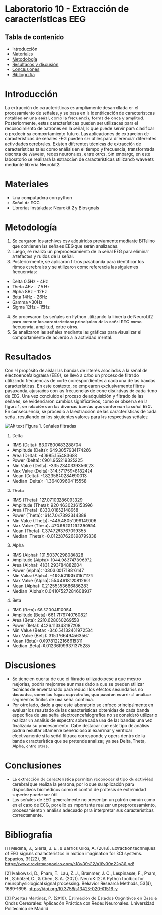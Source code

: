 # Laboratorio 10 - Extracción de características EEG

## Tabla de contenido
- [Introducción](#Introducción)
- [Materiales](#Materiales)
- [Metodología](#Metodología)
- [Resultados y discusión](#Resultadosydiscusión)
- [Conclusiones](#Conclusiones) 
- [Bibliografía](#Bibliografía)

# Introducción
La extracción de características es ampliamente desarrollada en el procesamiento de señales, y se basa en la identificación de características notables en una señal, como la frecuencia, forma de onda y amplitud. Posteriormente, estas características pueden ser utilizadas para el reconocimiento de patrones en la señal, lo que puede servir para clasificar o predecir su comportamiento futuro. Las aplicaciones de extracción de características de señales EEG pueden ser útiles para diferenciar diferentes actividades cerebrales. 
Existen diferentes técnicas de extracción de características tales como análisis en el tiempo y frecuencia, transformada discreta de Wavelet, redes neuronales, entre otros. Sin embargo, en este laboratorio se realizará la extracción de características utilizando wavelets mediante librería Neurokit2.

# Materiales
- Una computadora con python
- Señal de ECG 
- Librerías instaladas: Neurokit 2 y Biosignals

# Metodología
1. Se cargaron los archivos csv adquiridos previamente mediante BITalino que contienen las señales EEG que serán analizadas.
2. Luego, se realizó un preprocesamiento de la señal EEG para eliminar artefactos y ruidos de la señal.
3. Posteriormente, se aplicaron filtros pasabanda para identificar los ritmos cerebrales y se utilizaron como referencia las siguientes frecuencias:
- Delta 0.5Hz - 4Hz
- Theta 4Hz - 7.5 Hz
- Alpha 8Hz - 12Hz
- Beta 14Hz - 26Hz
- Gamma >30Hz
- Sigma 12Hz - 15Hz

4. Se procesaron las señales en Python utilizando la librería de Neurokit2 para extraer las características principales de la señal EEG como frecuencia, amplitud, entre otros. 
5. Se analizaron las señales mediante las gráficas para visualizar el comportamiento de acuerdo a la actividad mental.

# Resultados
Con el propósito de aislar las bandas de interés asociadas a la señal de electroencefalograma (EEG), se llevó a cabo un proceso de filtrado utilizando frecuencias de corte correspondientes a cada una de las bandas características. En este contexto, se emplearon exclusivamente filtros pasabanda, ajustados con las frecuencias de corte distintivas de cada ritmo de EEG. Una vez concluido el proceso de adquisición y filtrado de las señales, se evidenciaron cambios significativos, como se observa en la figura 1, en relación con las diversas bandas que conforman la señal EEG. En consecuencia, se procedió a la extracción de las características de cada señal, resultando en los siguientes valores para las respectivas señales:

![Alt text](<Imagenes/señaleseegfiltradas.png>) 
   Figura 1. Señales filtradas
1. Delta
- RMS (Delta): 83.07800683288704
- Amplitude (Delta): 649.8057934174266
- Area (Delta): -40985.155483688
- Power (Delta): 6901.955219325225
- Min Value (Delta): -335.2340339356023
- Max Value (Delta): 314.57175948182424
- Mean (Delta): -1.8235840284690013
- Median (Delta): -1.364009604115558
2. Theta
- RMS (Theta): 127.07103286093329
- Amplitude (Theta): 920.4630236153996
- Area (Theta): 8330.01862148968
- Power (Theta): 16147.047392344388
- Min Value (Theta): -449.48051099149006
- Max Value (Theta): 470.98251262390954
- Mean (Theta): 0.3747293767099355
- Median (Theta): -0.012287626898799838
3. Alpha
- RMS (Alpha): 101.50370298080828
- Amplitude (Alpha): 1044.983747396972
- Area (Alpha): 4831.293784882604
- Power (Alpha): 10303.001718816147
- Min Value (Alpha): -490.52193531571174
- Max Value (Alpha): 554.4618120812601
- Mean (Alpha): 0.21255353686886283
- Median (Alpha): 0.04107527284608937
4. Beta
- RMS (Beta): 66.52904510954
- Amplitude (Beta): 661.7179740760821
- Area (Beta): 2210.628060269558
- Power (Beta): 4426.113843187208
- Min Value (Beta): -346.54132461972534
- Max Value (Beta): 315.1766494563567
- Mean (Beta): 0.09781222166618311
- Median (Beta): 0.012361999371375285

# Discusiones
- Se tiene en cuenta de que el filtrado utilizado pese a que mostro mejorias, podría mejorarse aun mas dado a que se pueden utilizar tecnicas de enventanado para reducir los efectos secundarios no deseados, como las fugas espectrales, que pueden ocurrir al analizar segmentos finitos de una señal continua.
- Por otro lado, dado a que este laboratorio se enfoco principalmente en evaluar los resultado de las caracteristicas obtenidas de cada banda especifica de una señal electroencefalografica no se consideró utilizar o realizar un analisis de espectro sobre cada una de las bandas una vez finalizada su procesamiento. Cabe destacar que este tipo de análisis podría resultar altamente beneficioso al examinar y verificar efectivamente si la señal filtrada corresponde y opera dentro de la banda característica que se pretende analizar, ya sea Delta, Theta, Alpha, entre otras.
# Conclusiones
- La extracción de característica permiten reconocer el tipo de actividad cerebral que realiza la persona, por lo que su aplicación para dispositivos biomédicos como el control de prótesis de extremidad superior puede ser útil.
- Las señales de EEG generalmente no presentan un patrón común como en el caso de ECG, por ello es importante realizar un preprocesamiento, procesamiento y análisis adecuado para interpretar sus características correctamente.


# Bibliografía
[1] Medina, B., Sierra, J. E., & Barrios Ulloa, A. (2018). Extraction techniques of EEG signals characteristics in motion imagination for BCI systems. Espacios, 39(22), 36. https://www.revistaespacios.com/a18v39n22/a18v39n22p36.pdf

[2] Makowski, D., Pham, T., Lau, Z. J., Brammer, J. C., Lespinasse, F., Pham, H.,
Schölzel, C., & Chen, S. A. (2021). NeuroKit2: A Python toolbox for neurophysiological signal processing.
Behavior Research Methods, 53(4), 1689–1696. https://doi.org/10.3758/s13428-020-01516-y

[3] Puertas Martínez, P. (2018). Estimación de Estados Cognitivos en Base a Ondas Cerebrales: Aplicación Práctica con Redes Neuronales. Universidad Politécnica de Madrid
